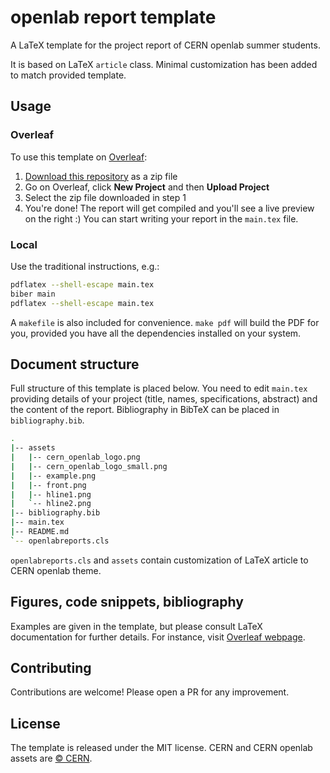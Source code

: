 # openlab report template

A LaTeX template for the project report of CERN openlab summer students.

It is based on LaTeX `article` class. Minimal customization has been added to match provided template.

## Usage

### Overleaf

To use this template on [Overleaf](https://www.overleaf.com):

1. [Download this repository](https://github.com/avivace/openlab-report-template/archive/refs/heads/main.zip) as a zip file
2. Go on Overleaf, click **New Project** and then **Upload Project**
3. Select the zip file downloaded in step 1
4. You're done! The report will get compiled and you'll see a live preview on the right :) You can start writing your report in the `main.tex` file.

### Local

Use the traditional instructions, e.g.:

```bash
pdflatex --shell-escape main.tex
biber main
pdflatex --shell-escape main.tex
```

A `makefile` is also included for convenience. `make pdf` will build the PDF for you, provided you have all the dependencies installed on your system.

## Document structure

Full structure of this template is placed below. You need to edit `main.tex` providing details of your project (title, names, specifications, abstract) and the content of the report. Bibliography in BibTeX can be placed in `bibliography.bib`.

```bash
.
|-- assets
|   |-- cern_openlab_logo.png
|   |-- cern_openlab_logo_small.png
|   |-- example.png
|   |-- front.png
|   |-- hline1.png
|   `-- hline2.png
|-- bibliography.bib
|-- main.tex
|-- README.md
`-- openlabreports.cls
```

`openlabreports.cls` and `assets` contain customization of LaTeX article to CERN openlab theme.


## Figures, code snippets, bibliography

Examples are given in the template, but please consult LaTeX documentation for further details. For instance, visit [Overleaf webpage](https://www.overleaf.com/learn/latex/Creating_a_document_in_LaTeX).

## Contributing

Contributions are welcome! Please open a PR for any improvement.

## License

The template is released under the MIT license. CERN and CERN openlab assets are [© CERN](https://copyright.web.cern.ch/). 
